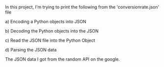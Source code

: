 
In this project, I'm trying to print the following from the 'conversionrate.json' file  

a) Encoding a Python objects into JSON 

b) Decoding the Python objects into the JSON 

c) Read the JSON file into the Python Object 

d) Parsing the JSON data  

The JSON data I got from the random API on the google.
